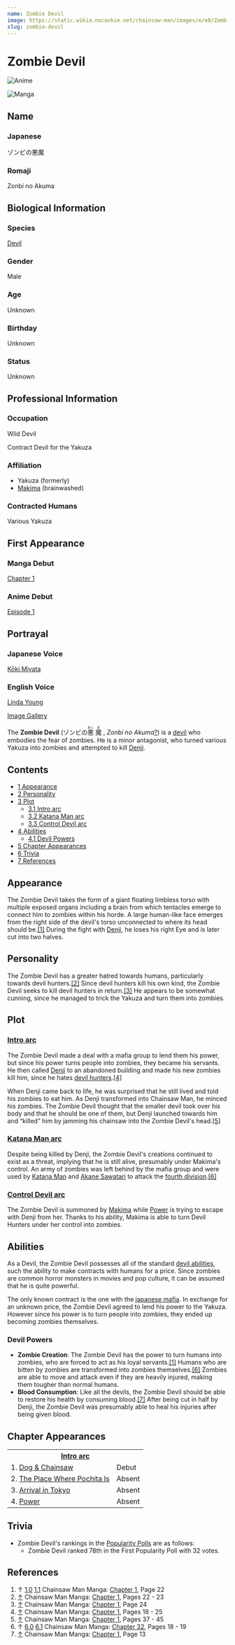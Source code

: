 ```yaml
---
name: Zombie Devil
image: https://static.wikia.nocookie.net/chainsaw-man/images/e/e0/Zombie_Devil_anime.png
slug: zombie-devil
---
```


# Zombie Devil

![Anime](https://static.wikia.nocookie.net/chainsaw-man/images/e/e0/Zombie_Devil_anime.png "Zombie Devil anime.png")

![Manga](https://static.wikia.nocookie.net/chainsaw-man/images/9/98/Zombie_Devil.png "Zombie Devil.png")

## Name

### Japanese

ゾンビの悪魔

### Romaji

Zonbi no Akuma

## Biological Information

### Species

[Devil](/devil "Devil")

### Gender

Male

### Age

Unknown

### Birthday

Unknown

### Status

Unknown

## Professional Information

### Occupation

Wild Devil  

Contract Devil for the Yakuza

### Affiliation

-   Yakuza (formerly)
-   [Makima](/makima "Makima") (brainwashed)

### Contracted Humans

Various Yakuza

## First Appearance

### Manga Debut

[Chapter 1](/chapter-1 "Chapter 1")

### Anime Debut

[Episode 1](/episode-1 "Episode 1")

## Portrayal

### Japanese Voice

[Kōki Miyata](http://en.wikipedia.org/wiki/K%C5%8Dki_Miyata "wikipedia:Kōki Miyata")

### English Voice

[Linda Young](http://en.wikipedia.org/wiki/Linda_Young "wikipedia:Linda Young")

[Image Gallery](/zombie-devil/image-gallery "Zombie Devil/Image Gallery")

The **Zombie Devil** (ゾンビの<ruby lang="ja"><rb>悪</rb><rp> (</rp><rt>あく</rt><rp>) </rp></ruby> <ruby lang="ja"><rb>魔</rb><rp> (</rp><rt>ま</rt><rp>) </rp></ruby> , _Zonbi no Akuma_[?](http://en.wikipedia.org/wiki/Help:Installing_Japanese_character_sets "wikipedia:Help:Installing Japanese character sets")) is a [devil](/devil "Devil") who embodies the fear of zombies. He is a minor antagonist, who turned various Yakuza into zombies and attempted to kill [Denji](/denji "Denji").

## Contents

-   [1 Appearance](#Appearance)
-   [2 Personality](#Personality)
-   [3 Plot](#Plot)
    -   [3.1 Intro arc](#Intro_arc)
    -   [3.2 Katana Man arc](#Katana_Man_arc)
    -   [3.3 Control Devil arc](#Control_Devil_arc)
-   [4 Abilities](#Abilities)
    -   [4.1 Devil Powers](#Devil_Powers)
-   [5 Chapter Appearances](#Chapter_Appearances)
-   [6 Trivia](#Trivia)
-   [7 References](#References)

## Appearance

The Zombie Devil takes the form of a giant floating limbless torso with multiple exposed organs including a brain from which tentacles emerge to connect him to zombies within his horde. A large human-like face emerges from the right side of the devil's torso unconnected to where its head should be.[\[1\]](#cite_note-Ch1Pg22-1) During the fight with [Denji](/denji "Denji"), he loses his right Eye and is later cut into two halves.

## Personality

The Zombie Devil has a greater hatred towards humans, particularly towards devil hunters.[\[2\]](#cite_note-Ch1Pg22_-_23-2) Since devil hunters kill his own kind, the Zombie Devil seeks to kill devil hunters in return.[\[3\]](#cite_note-Ch1Pg24-3) He appears to be somewhat cunning, since he managed to trick the Yakuza and turn them into zombies.

## Plot

### [Intro arc](/intro-arc "Intro arc")

The Zombie Devil made a deal with a mafia group to lend them his power, but since his power turns people into zombies, they became his servants. He then called [Denji](/denji "Denji") to an abandoned building and made his new zombies kill him, since he hates [devil hunters](/devil-hunter "Devil Hunter").[\[4\]](#cite_note-Ch1Pg18_-_25-4)

When Denji came back to life, he was surprised that he still lived and told his zombies to eat him. As Denji transformed into Chainsaw Man, he minced his zombies. The Zombie Devil thought that the smaller devil took over his body and that he should be one of them, but Denji launched towards him and “killed” him by jamming his chainsaw into the Zombie Devil's head.[\[5\]](#cite_note-Ch1Pg37_-_45-5)

### [Katana Man arc](/katana-man-arc "Katana Man arc")

Despite being killed by Denji, the Zombie Devil's creations continued to exist as a threat, implying that he is still alive, presumably under Makima's control. An army of zombies was left behind by the mafia group and were used by [Katana Man](/katana-man "Katana Man") and [Akane Sawatari](/akane-sawatari "Akane Sawatari") to attack the [fourth division](/tokyo-special-division-4 "Tokyo Special Division 4").[\[6\]](#cite_note-Ch32Pg18_-_19-6)

### [Control Devil arc](/control-devil-arc "Control Devil arc")

The Zombie Devil is summoned by [Makima](/makima "Makima") while [Power](/power "Power") is trying to escape with Denji from her. Thanks to his ability, Makima is able to turn Devil Hunters under her control into zombies.

## Abilities

As a Devil, the Zombie Devil possesses all of the standard [devil abilities](/devil#general-abilities "Devil"), such the ability to make contracts with humans for a price. Since zombies are common horror monsters in movies and pop culture, it can be assumed that he is quite powerful.

The only known contract is the one with the [japanese mafia](http://en.wikipedia.org/wiki/Yakuza "wikipedia:Yakuza"). In exchange for an unknown price, the Zombie Devil agreed to lend his power to the Yakuza. However since his power is to turn people into zombies, they ended up becoming zombies themselves.

### Devil Powers

-   **Zombie Creation**: The Zombie Devil has the power to turn humans into zombies, who are forced to act as his loyal servants.[\[1\]](#cite_note-Ch1Pg22-1) Humans who are bitten by zombies are transformed into zombies themselves.[\[6\]](#cite_note-Ch32Pg18_-_19-6) Zombies are able to move and attack even if they are heavily injured, making them tougher than normal humans.
-   **Blood Consumption**: Like all the devils, the Zombie Devil should be able to restore his health by consuming blood.[\[7\]](#cite_note-Ch1Pg13-7) After being cut in half by Denji, the Zombie Devil was presumably able to heal his injuries after being given blood.

## Chapter Appearances

<table><tbody><tr><th colspan="2"><center><a href="/intro-arc" title="Intro arc"><span>Intro arc</span></a></center></th></tr><tr><td>1. <a href="/chapter-1" title="Chapter 1">Dog &amp; Chainsaw</a></td><td><span>Debut</span></td></tr><tr><td>2. <a href="/chapter-2" title="Chapter 2">The Place Where Pochita Is</a></td><td><span>Absent</span></td></tr><tr><td>3. <a href="/chapter-3" title="Chapter 3">Arrival in Tokyo</a></td><td><span>Absent</span></td></tr><tr><td>4. <a href="/chapter-4" title="Chapter 4">Power</a></td><td><span>Absent</span></td></tr></tbody></table>

## Trivia

-   Zombie Devil's rankings in the [Popularity Polls](/popularity-polls "Popularity Polls") are as follows:
    -   Zombie Devil ranked 78th in the First Popularity Poll with 32 votes.

## References

1.  ↑ [1.0](#cite_ref-Ch1Pg22_1-0) [1.1](#cite_ref-Ch1Pg22_1-1) Chainsaw Man Manga: [Chapter 1](/chapter-1 "Chapter 1"), Page 22
2.  [↑](#cite_ref-Ch1Pg22_-_23_2-0) Chainsaw Man Manga: [Chapter 1](/chapter-1 "Chapter 1"), Pages 22 - 23
3.  [↑](#cite_ref-Ch1Pg24_3-0) Chainsaw Man Manga: [Chapter 1](/chapter-1 "Chapter 1"), Page 24
4.  [↑](#cite_ref-Ch1Pg18_-_25_4-0) Chainsaw Man Manga: [Chapter 1](/chapter-1 "Chapter 1"), Pages 18 - 25
5.  [↑](#cite_ref-Ch1Pg37_-_45_5-0) Chainsaw Man Manga: [Chapter 1](/chapter-1 "Chapter 1"), Pages 37 - 45
6.  ↑ [6.0](#cite_ref-Ch32Pg18_-_19_6-0) [6.1](#cite_ref-Ch32Pg18_-_19_6-1) Chainsaw Man Manga: [Chapter 32](/chapter-32 "Chapter 32"), Pages 18 - 19
7.  [↑](#cite_ref-Ch1Pg13_7-0) Chainsaw Man Manga: [Chapter 1](/chapter-1 "Chapter 1"), Page 13